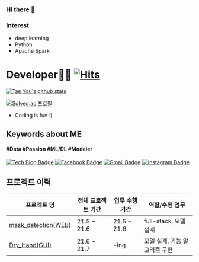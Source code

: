 <div align=center>

</div>

### Hi there 👋


### Interest
- deep learning
- Python
- Apache Spark
<!-- <div align=center> -->


# **Developer👨‍💻** [![Hits](https://hits.seeyoufarm.com/api/count/incr/badge.svg?url=https%3A%2F%2Fgithub.com%2Fzzsza)](https://hits.yws1502.com) 
  [![Tae You's github stats](https://github-readme-stats.vercel.app/api?username=yws1502)](https://github.com/yws1502)

[![Solved.ac
프로필](http://mazassumnida.wtf/api/v2/generate_badge?boj=yws1502)](https://solved.ac/profile/yws1502)

- Coding is fun :)

## **Keywords about ME**

####  #Data #Passion #ML/DL #Modeler

  [![Tech Blog Badge](http://img.shields.io/badge/-Tech%20blog-black?style=flat-square&logo=github&link=https://shoman2.github.io/)](https://shoman2.github.io/) [![Facebook Badge](https://img.shields.io/badge/facebook-1877f2?style=flat-square&logo=facebook&logoColor=white&link=https://www.facebook.com/tae.y.kim.56)](https://www.facebook.com/profile.php?id=100007297308754) [![Gmail Badge](https://img.shields.io/badge/Gmail-d14836?style=flat-square&logo=Gmail&logoColor=white&link=mailto:kimtaeyou0923@gmail.com)](mailto:kimtaeyou0923@gmail.com)
[![Instagram Badge](https://img.shields.io/badge/-Instagram-dd2a7b?style=flat-square&logo=instagram&logoColor=white&link=https://www.instagram.com/ttest/)](https://www.instagram.com/usang_yun/) 
## 프로젝트 이력
| 프로젝트 명 | 전체 프로젝트 기간 | 업무 수행 기간 | 역할/수행 업무 |
| -- | -- | -- | --|
| [mask_detection(WEB)](https://github.com/Slangoij/SideProj.-Mask_Detection) | 21.5 ~ 21.6 | 21.5 ~ 21.6 | full-stack, 모델 설계 |
| [Dry_Hand(GUI)](https://github.com/Slangoij/PlayData_Final_Project) | 21.6 ~ 21.7 | -ing | 모델 설계, 기능 알고리즘 구현 |



<!-- **yws1502/yws1502** is a ✨ _special_ ✨ repository because its `README.md` (this file) appears on your GitHub profile.

Here are some ideas to get you started:

- 🔭 I’m currently working on ...
- 🌱 I’m currently learning ...
- 👯 I’m looking to collaborate on ...
- 🤔 I’m looking for help with ...
- 💬 Ask me about ...
- 📫 How to reach me: ...
- 😄 Pronouns: ...
- ⚡ Fun fact: ... -->

